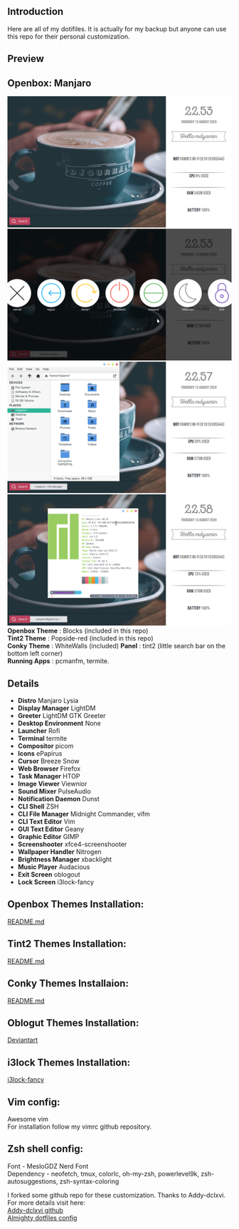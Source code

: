 Introduction
-------------

Here are all of my dotifiles. It is actually for my backup but anyone can use this repo for their personal customization.

Preview
-----------

Openbox: Manjaro
----------------------
![preview-openbox](https://raw.githubusercontent.com/mdyamin007/dotfiles/master/1.png) <br />
![preview-openbox](https://raw.githubusercontent.com/mdyamin007/dotfiles/master/2.png) <br />
![preview-openbox](https://raw.githubusercontent.com/mdyamin007/dotfiles/master/3.png) <br />
![preview-openbox](https://raw.githubusercontent.com/mdyamin007/dotfiles/master/4.png) <br />
**Openbox Theme** : Blocks (included in this repo) <br/>
**Tint2 Theme** : Popside-red (included in this repo) <br />
**Conky Theme** : WhiteWalls (included)
**Panel** : tint2 (little search bar on the bottom left corner) <br />
**Running Apps** : pcmanfm, termite. <br />

Details
-------------------
- **Distro** Manjaro Lysia
- **Display Manager** LightDM
- **Greeter** LightDM GTK Greeter
- **Desktop Environment** None
- **Launcher** Rofi
- **Terminal** termite
- **Compositor** picom
- **Icons** ePapirus
- **Cursor** Breeze Snow
- **Web Browser** Firefox
- **Task Manager** HTOP
- **Image Viewer** Viewnior
- **Sound Mixer** PulseAudio
- **Notification Daemon** Dunst
- **CLI Shell** ZSH
- **CLI File Manager** Midnight Commander, vifm
- **CLI Text Editor** Vim
- **GUI Text Editor** Geany
- **Graphic Editor** GIMP
- **Screenshooter** xfce4-screenshooter
- **Wallpaper Handler** Nitrogen
- **Brightness Manager** xbacklight
- **Music Player** Audacious
- **Exit Screen** oblogout
- **Lock Screen** i3lock-fancy


Openbox Themes Installation:
-----------------------------------------------
<a href="https://github.com/mdyamin007/dotfiles/tree/master/.themes/README.md"> README.md </a><br>

Tint2 Themes Installation:
-------------------------------------------------
<a href="https://github.com/mdyamin007/dotfiles/blob/master/.config/tint2/README.md"> README.md </a><br>

Conky Themes Installaion:
-------------------------------------------------
<a href="https://github.com/mdyamin007/dotfiles/blob/master/.config/conky/README.md"> README.md </a><br>

Oblogut Themes Installation:
-------------------------------------------------
[Deviantart](https://www.deviantart.com/bruhensant/art/Theme-Oblogout-Adeos-667513097)<br/>

i3lock Themes Installation:
-------------------------------------------------
[i3lock-fancy](https://github.com/meskarune/i3lock-fancy)
<br />

Vim config:
-----------------------------------------------
Awesome vim <br>
For installation follow my vimrc github repository.
<br>

Zsh shell config:
-----------------------------------------------
Font - MesloGDZ Nerd Font <br>
Dependency - neofetch, tmux, colorlc, oh-my-zsh, powerlevel9k, zsh-autosuggestions, zsh-syntax-coloring
<br>

I forked some github repo for these customization. Thanks to Addy-dclxvi. For more details visit here: <br/>
[Addy-dclxvi github](https://github.com/addy-dclxvi?tab=repositories)
<br />
[Almighty dotfiles config](https://github.com/addy-dclxvi/almighty-dotfiles)
